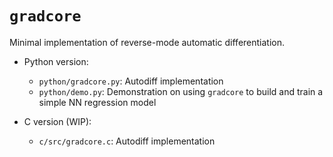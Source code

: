 # `gradcore`

Minimal implementation of reverse-mode automatic differentiation.

- Python version:
	- `python/gradcore.py`: Autodiff implementation
	- `python/demo.py`: Demonstration on using `gradcore` to build and train a simple NN regression model

- C version (WIP): 
	- `c/src/gradcore.c`: Autodiff implementation